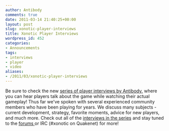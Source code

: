 ```yaml
---
author: Antibody
comments: true
date: 2011-03-14 21:40:25+00:00
layout: post
slug: xonotic-player-interviews
title: Xonotic Player Interviews
wordpress_id: 452
categories:
- Announcements
tags:
- interviews
- player
- video
aliases:
- /2011/03/xonotic-player-interviews
---
```


Be sure to check the new [series of player interviews by Antibody,](http://forums.xonotic.org/showthread.php?tid=1132&pid=15574#pid15574) where you can hear players talk about the game while watching their actual gameplay! Thus far we've spoken with several experienced community members who have been playing for years. We discuss many subjects - current development, strategy, favorite moments, advice for new players, and much more. Check out all of the [interviews in the series](http://www.youtube.com/view_play_list?p=38DA014EDBCA94A2) and stay tuned to the [forums ](http://forums.xonotic.org/index.php)or IRC (#xonotic on Quakenet) for more!

